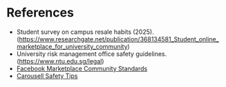 # References
- Student survey on campus resale habits (2025). (https://www.researchgate.net/publication/368134581_Student_online_marketplace_for_university_community)  
- University risk management office safety guidelines. (https://www.ntu.edu.sg/legal)  
- [Facebook Marketplace Community Standards](https://www.facebook.com/help/marketplace/)  
- [Carousell Safety Tips](https://support.carousell.com/)  